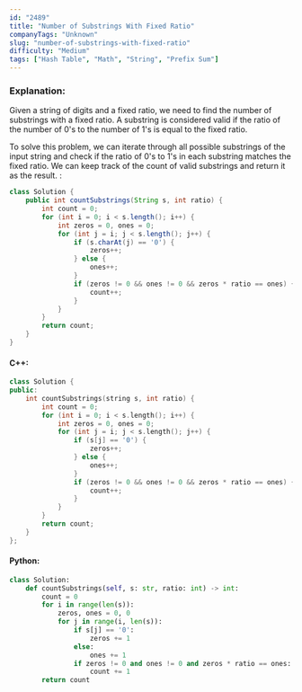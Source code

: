 ```yaml
---
id: "2489"
title: "Number of Substrings With Fixed Ratio"
companyTags: "Unknown"
slug: "number-of-substrings-with-fixed-ratio"
difficulty: "Medium"
tags: ["Hash Table", "Math", "String", "Prefix Sum"]
---
```


### Explanation:

Given a string of digits and a fixed ratio, we need to find the number of substrings with a fixed ratio. A substring is considered valid if the ratio of the number of 0's to the number of 1's is equal to the fixed ratio.

To solve this problem, we can iterate through all possible substrings of the input string and check if the ratio of 0's to 1's in each substring matches the fixed ratio. We can keep track of the count of valid substrings and return it as the result.
:
```java
class Solution {
    public int countSubstrings(String s, int ratio) {
        int count = 0;
        for (int i = 0; i < s.length(); i++) {
            int zeros = 0, ones = 0;
            for (int j = i; j < s.length(); j++) {
                if (s.charAt(j) == '0') {
                    zeros++;
                } else {
                    ones++;
                }
                if (zeros != 0 && ones != 0 && zeros * ratio == ones) {
                    count++;
                }
            }
        }
        return count;
    }
}
```

#### C++:
```cpp
class Solution {
public:
    int countSubstrings(string s, int ratio) {
        int count = 0;
        for (int i = 0; i < s.length(); i++) {
            int zeros = 0, ones = 0;
            for (int j = i; j < s.length(); j++) {
                if (s[j] == '0') {
                    zeros++;
                } else {
                    ones++;
                }
                if (zeros != 0 && ones != 0 && zeros * ratio == ones) {
                    count++;
                }
            }
        }
        return count;
    }
};
```

#### Python:
```python
class Solution:
    def countSubstrings(self, s: str, ratio: int) -> int:
        count = 0
        for i in range(len(s)):
            zeros, ones = 0, 0
            for j in range(i, len(s)):
                if s[j] == '0':
                    zeros += 1
                else:
                    ones += 1
                if zeros != 0 and ones != 0 and zeros * ratio == ones:
                    count += 1
        return count
```